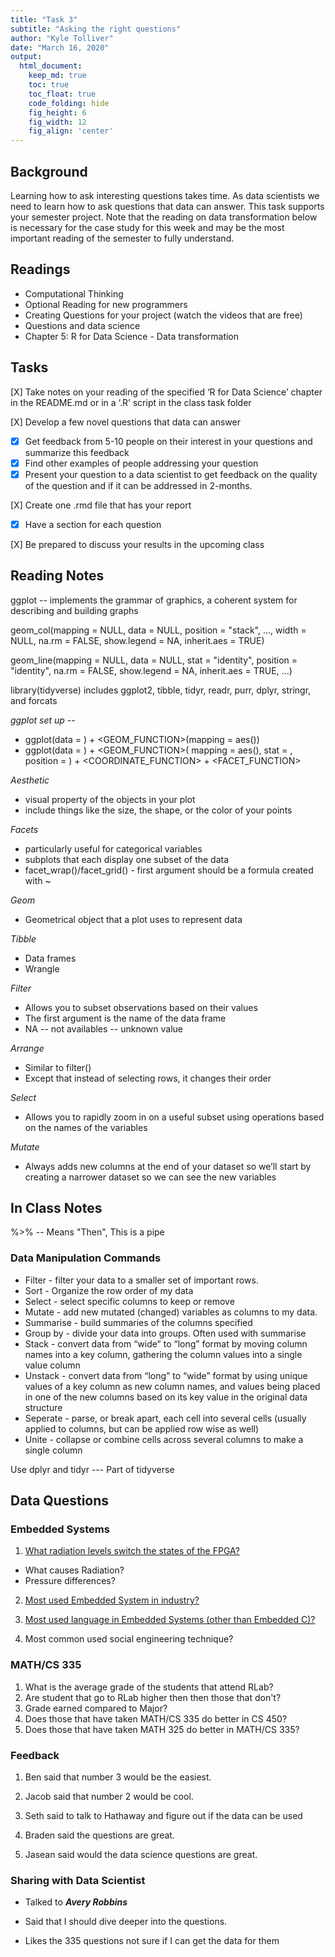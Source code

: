 ```yaml
---  
title: "Task 3"  
subtitle: "Asking the right questions"
author: "Kyle Tolliver"  
date: "March 16, 2020"
output:
  html_document:  
    keep_md: true
    toc: true
    toc_float: true
    code_folding: hide
    fig_height: 6
    fig_width: 12
    fig_align: 'center'
--- 
```





## Background
Learning how to ask interesting questions takes time. As data scientists we need to learn how to ask questions that data can answer. This task supports your semester project. Note that the reading on data transformation below is necessary for the case study for this week and may be the most important reading of the semester to fully understand.

## Readings
* Computational Thinking
* Optional Reading for new programmers
* Creating Questions for your project (watch the videos that are free)
* Questions and data science
* Chapter 5: R for Data Science - Data transformation

## Tasks
[X] Take notes on your reading of the specified ‘R for Data Science’ chapter in the README.md or in a ‘.R’ script in the class task folder

[X] Develop a few novel questions that data can answer

* [X] Get feedback from 5-10 people on their interest in your questions and summarize this feedback 
* [X] Find other examples of people addressing your question
* [X] Present your question to a data scientist to get feedback on the quality of the question and if it can be addressed in 2-months.

[X] Create one .rmd file that has your report

* [X] Have a section for each question

[X] Be prepared to discuss your results in the upcoming class

## Reading Notes

ggplot --  implements the grammar of graphics, a coherent system for describing and building graphs

geom_col(mapping = NULL, data = NULL, position = "stack", ...,
  width = NULL, na.rm = FALSE, show.legend = NA,
  inherit.aes = TRUE)
  
geom_line(mapping = NULL, data = NULL, stat = "identity",
  position = "identity", na.rm = FALSE, show.legend = NA,
  inherit.aes = TRUE, ...)

library(tidyverse) includes ggplot2, tibble, tidyr, readr, purr, dplyr, stringr, and forcats

*ggplot set up* --

* ggplot(data = <DATA>) + 
  <GEOM_FUNCTION>(mapping = aes(<MAPPINGS>))
* ggplot(data = <DATA>) + 
  <GEOM_FUNCTION>(
     mapping = aes(<MAPPINGS>),
     stat = <STAT>, 
     position = <POSITION>) +
  <COORDINATE_FUNCTION> +
  <FACET_FUNCTION>  
  
*Aesthetic* 

* visual property of the objects in your plot 
* include things like the size, the shape, or the color of your points 

*Facets*

* particularly useful for categorical variables
* subplots that each display one subset of the data 
* facet_wrap()/facet_grid() - first argument should be a formula created with ~

*Geom*

* Geometrical object that a plot uses to represent data

*Tibble*

* Data frames
* Wrangle

*Filter*

* Allows you to subset observations based on their values
* The first argument is the name of the data frame
* NA -- not availables -- unknown value

*Arrange*

* Similar to filter()
* Except that instead of selecting rows, it changes their order

*Select*

* Allows you to rapidly zoom in on a useful subset using operations based on the names of the variables

*Mutate*

* Always adds new columns at the end of your dataset so we’ll start by creating a narrower dataset so we can see the new variables

## In Class Notes

%>% -- Means "Then", This is a pipe

### Data Manipulation Commands

* Filter - filter your data to a smaller set of important rows.
* Sort - Organize the row order of my data
* Select - select specific columns to keep or remove
* Mutate - add new mutated (changed) variables as columns to my data.
* Summarise - build summaries of the columns specified
* Group by - divide your data into groups. Often used with summarise
* Stack - convert data from “wide” to “long” format by moving column names into a key column, gathering the column values into a single value column
* Unstack - convert data from “long” to “wide” format by using unique values of a key column as new column names, and values being placed in one of the new columns based on its key value in the original data structure
* Seperate - parse, or break apart, each cell into several cells (usually applied to columns, but can be applied row wise as well)
* Unite - collapse or combine cells across several columns to make a single column

Use dplyr and tidyr --- Part of tidyverse

## Data Questions 

### Embedded Systems

1. [What radiation levels switch the states of the FPGA?](https://www.sciencedirect.com/science/article/pii/S1738573317302723)

* What causes Radiation?
* Pressure differences?

2. [Most used Embedded System in industry?](https://www.totalphase.com/blog/2017/06/embedded-systems-applications-across-industries/)

3. [Most used language in Embedded Systems (other than Embedded C)?](https://www.ubuntupit.com/top-15-best-embedded-systems-programming-languages/)   

4. Most common used social engineering technique?

### MATH/CS 335

1. What is the average grade of the students that attend RLab?
2. Are student that go to RLab higher then then those that don't?
3. Grade earned compared to Major?
4. Does those that have taken MATH/CS 335 do better in CS 450?
5. Does those that have taken MATH 325 do better in MATH/CS 335?

### Feedback

1. Ben said that number 3 would be the easiest.

2. Jacob said that number 2 would be cool.  

3. Seth said to talk to Hathaway and figure out if the data can be used

4. Braden said the questions are great. 

5. Jasean said would the data science questions are great.

### Sharing with Data Scientist

* Talked to ***Avery Robbins***

* Said that I should dive deeper into the questions. 
* Likes the 335 questions not sure if I can get the data for them  
